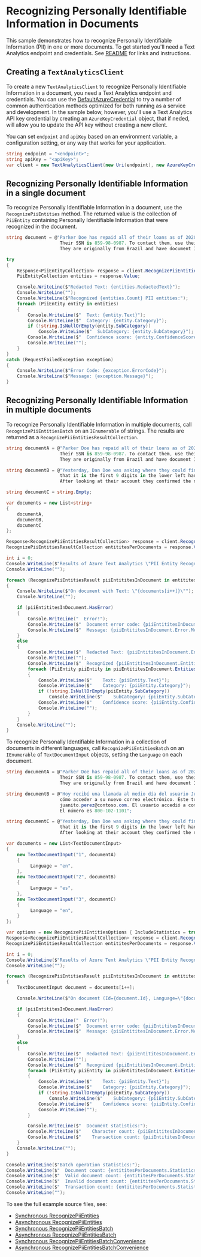 # Recognizing Personally Identifiable Information in Documents
This sample demonstrates how to recognize Personally Identifiable Information (PII) in one or more documents. To get started you'll need a Text Analytics endpoint and credentials. See [README][README] for links and instructions.

## Creating a `TextAnalyticsClient`

To create a new `TextAnalyticsClient` to recognize Personally Identifiable Information in a document, you need a Text Analytics endpoint and credentials.  You can use the [DefaultAzureCredential][DefaultAzureCredential] to try a number of common authentication methods optimized for both running as a service and development.  In the sample below, however, you'll use a Text Analytics API key credential by creating an `AzureKeyCredential` object, that if neded, will allow you to update the API key without creating a new client.

You can set `endpoint` and `apiKey` based on an environment variable, a configuration setting, or any way that works for your application.

```C# Snippet:CreateTextAnalyticsClient
string endpoint = "<endpoint>";
string apiKey = "<apiKey>";
var client = new TextAnalyticsClient(new Uri(endpoint), new AzureKeyCredential(apiKey));
```

## Recognizing Personally Identifiable Information in a single document

To recognize Personally Identifiable Information in a document, use the `RecognizePiiEntities` method.  The returned value is the collection of `PiiEntity` containing Personally Identifiable Information that were recognized in the document.

```C# Snippet:RecognizePiiEntities
string document = @"Parker Doe has repaid all of their loans as of 2020-04-25.
                    Their SSN is 859-98-0987. To contact them, use their phone number 800-102-1100.
                    They are originally from Brazil and have document ID number 998.214.865-68";

try
{
    Response<PiiEntityCollection> response = client.RecognizePiiEntities(document);
    PiiEntityCollection entities = response.Value;

    Console.WriteLine($"Redacted Text: {entities.RedactedText}");
    Console.WriteLine("");
    Console.WriteLine($"Recognized {entities.Count} PII entities:");
    foreach (PiiEntity entity in entities)
    {
        Console.WriteLine($"  Text: {entity.Text}");
        Console.WriteLine($"  Category: {entity.Category}");
        if (!string.IsNullOrEmpty(entity.SubCategory))
            Console.WriteLine($"  SubCategory: {entity.SubCategory}");
        Console.WriteLine($"  Confidence score: {entity.ConfidenceScore}");
        Console.WriteLine("");
    }
}
catch (RequestFailedException exception)
{
    Console.WriteLine($"Error Code: {exception.ErrorCode}");
    Console.WriteLine($"Message: {exception.Message}");
}
```

## Recognizing Personally Identifiable Information in multiple documents

To recognize Personally Identifiable Information in multiple documents, call `RecognizePiiEntitiesBatch` on an `IEnumerable` of strings.  The results are returned as a `RecognizePiiEntitiesResultCollection`.

```C# Snippet:TextAnalyticsSample5RecognizePiiEntitiesConvenience
string documentA = @"Parker Doe has repaid all of their loans as of 2020-04-25.
                    Their SSN is 859-98-0987. To contact them, use their phone number 800-102-1100.
                    They are originally from Brazil and have document ID number 998.214.865-68";

string documentB = @"Yesterday, Dan Doe was asking where they could find the ABA number. I explained
                    that it is the first 9 digits in the lower left hand corner of their personal check.
                    After looking at their account they confirmed the number was 111000025";

string documentC = string.Empty;

var documents = new List<string>
{
    documentA,
    documentB,
    documentC
};

Response<RecognizePiiEntitiesResultCollection> response = client.RecognizePiiEntitiesBatch(documents);
RecognizePiiEntitiesResultCollection entititesPerDocuments = response.Value;

int i = 0;
Console.WriteLine($"Results of Azure Text Analytics \"PII Entity Recognition\" Model, version: \"{entititesPerDocuments.ModelVersion}\"");
Console.WriteLine("");

foreach (RecognizePiiEntitiesResult piiEntititesInDocument in entititesPerDocuments)
{
    Console.WriteLine($"On document with Text: \"{documents[i++]}\"");
    Console.WriteLine("");

    if (piiEntititesInDocument.HasError)
    {
        Console.WriteLine("  Error!");
        Console.WriteLine($"  Document error code: {piiEntititesInDocument.Error.ErrorCode}.");
        Console.WriteLine($"  Message: {piiEntititesInDocument.Error.Message}");
    }
    else
    {
        Console.WriteLine($"  Redacted Text: {piiEntititesInDocument.Entities.RedactedText}");
        Console.WriteLine("");
        Console.WriteLine($"  Recognized {piiEntititesInDocument.Entities.Count} PII entities:");
        foreach (PiiEntity piiEntity in piiEntititesInDocument.Entities)
        {
            Console.WriteLine($"    Text: {piiEntity.Text}");
            Console.WriteLine($"    Category: {piiEntity.Category}");
            if (!string.IsNullOrEmpty(piiEntity.SubCategory))
                Console.WriteLine($"    SubCategory: {piiEntity.SubCategory}");
            Console.WriteLine($"    Confidence score: {piiEntity.ConfidenceScore}");
            Console.WriteLine("");
        }
    }
    Console.WriteLine("");
}
```

To recognize Personally Identifiable Information in a collection of documents in different languages, call `RecognizePiiEntitiesBatch` on an `IEnumerable` of `TextDocumentInput` objects, setting the `Language` on each document.

```C# Snippet:TextAnalyticsSample5RecognizePiiEntitiesBatch
string documentA = @"Parker Doe has repaid all of their loans as of 2020-04-25.
                    Their SSN is 859-98-0987. To contact them, use their phone number 800-102-1100.
                    They are originally from Brazil and have document ID number 998.214.865-68";

string documentB = @"Hoy recibí una llamada al medio día del usuario Juanito Perez, quien preguntaba
                    cómo acceder a su nuevo correo electrónico. Este trabaja en Microsoft y su correo es
                    juanito.perez@contoso.com. El usuario accedió a compartir su número para futuras comunicaciones.
                    El número es 800-102-1101";

string documentC = @"Yesterday, Dan Doe was asking where they could find the ABA number. I explained
                    that it is the first 9 digits in the lower left hand corner of their personal check.
                    After looking at their account they confirmed the number was 111000025";

var documents = new List<TextDocumentInput>
{
    new TextDocumentInput("1", documentA)
    {
         Language = "en",
    },
    new TextDocumentInput("2", documentB)
    {
         Language = "es",
    },
    new TextDocumentInput("3", documentC)
    {
         Language = "en",
    }
};

var options = new RecognizePiiEntitiesOptions { IncludeStatistics = true };
Response<RecognizePiiEntitiesResultCollection> response = client.RecognizePiiEntitiesBatch(documents, options);
RecognizePiiEntitiesResultCollection entititesPerDocuments = response.Value;

int i = 0;
Console.WriteLine($"Results of Azure Text Analytics \"PII Entity Recognition\" Model, version: \"{entititesPerDocuments.ModelVersion}\"");
Console.WriteLine("");

foreach (RecognizePiiEntitiesResult piiEntititesInDocument in entititesPerDocuments)
{
    TextDocumentInput document = documents[i++];

    Console.WriteLine($"On document (Id={document.Id}, Language=\"{document.Language}\"):");

    if (piiEntititesInDocument.HasError)
    {
        Console.WriteLine("  Error!");
        Console.WriteLine($"  Document error code: {piiEntititesInDocument.Error.ErrorCode}.");
        Console.WriteLine($"  Message: {piiEntititesInDocument.Error.Message}");
    }
    else
    {
        Console.WriteLine($"  Redacted Text: {piiEntititesInDocument.Entities.RedactedText}");
        Console.WriteLine("");
        Console.WriteLine($"  Recognized {piiEntititesInDocument.Entities.Count} PII entities:");
        foreach (PiiEntity piiEntity in piiEntititesInDocument.Entities)
        {
            Console.WriteLine($"    Text: {piiEntity.Text}");
            Console.WriteLine($"    Category: {piiEntity.Category}");
            if (!string.IsNullOrEmpty(piiEntity.SubCategory))
                Console.WriteLine($"    SubCategory: {piiEntity.SubCategory}");
            Console.WriteLine($"    Confidence score: {piiEntity.ConfidenceScore}");
            Console.WriteLine("");
        }

        Console.WriteLine($"  Document statistics:");
        Console.WriteLine($"    Character count: {piiEntititesInDocument.Statistics.CharacterCount}");
        Console.WriteLine($"    Transaction count: {piiEntititesInDocument.Statistics.TransactionCount}");
    }
    Console.WriteLine("");
}

Console.WriteLine($"Batch operation statistics:");
Console.WriteLine($"  Document count: {entititesPerDocuments.Statistics.DocumentCount}");
Console.WriteLine($"  Valid document count: {entititesPerDocuments.Statistics.ValidDocumentCount}");
Console.WriteLine($"  Invalid document count: {entititesPerDocuments.Statistics.InvalidDocumentCount}");
Console.WriteLine($"  Transaction count: {entititesPerDocuments.Statistics.TransactionCount}");
Console.WriteLine("");
```

To see the full example source files, see:
* [Synchronous RecognizePiiEntities](https://github.com/Azure/azure-sdk-for-net/blob/master/sdk/textanalytics/Azure.AI.TextAnalytics/tests/samples/Sample5_RecognizePiiEntities.cs)
* [Asynchronous RecognizePiiEntities](https://github.com/Azure/azure-sdk-for-net/blob/master/sdk/textanalytics/Azure.AI.TextAnalytics/tests/samples/Sample5_RecognizePiiEntitiesAsync.cs)
* [Synchronous RecognizePiiEntitiesBatch](https://github.com/Azure/azure-sdk-for-net/blob/master/sdk/textanalytics/Azure.AI.TextAnalytics/tests/samples/Sample5_RecognizePiiEntitiesBatch.cs)
* [Asynchronous RecognizePiiEntitiesBatch](https://github.com/Azure/azure-sdk-for-net/blob/master/sdk/textanalytics/Azure.AI.TextAnalytics/tests/samples/Sample5_RecognizePiiEntitiesBatchAsync.cs)
* [Synchronous RecognizePiiEntitiesBatchConvenience](https://github.com/Azure/azure-sdk-for-net/blob/master/sdk/textanalytics/Azure.AI.TextAnalytics/tests/samples/Sample5_RecognizePiiEntitiesBatchConvenience.cs)
* [Asynchronous RecognizePiiEntitiesBatchConvenience](https://github.com/Azure/azure-sdk-for-net/blob/master/sdk/textanalytics/Azure.AI.TextAnalytics/tests/samples/Sample5_RecognizePiiEntitiesBatchConvenienceAsync.cs)

[DefaultAzureCredential]: https://github.com/Azure/azure-sdk-for-net/blob/master/sdk/identity/Azure.Identity/README.md
[README]: https://github.com/Azure/azure-sdk-for-net/blob/master/sdk/textanalytics/Azure.AI.TextAnalytics/README.md